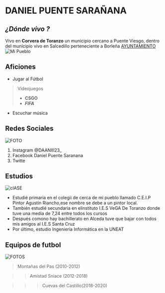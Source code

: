 #  DANIEL PUENTE  SARAÑANA
## *¿Dónde vivo ?*
Vivo en **Corvera de  Toranzo** un municipio cercano a Puente Viesgo, dentro del municipio vivo en Salcedillo perteneciente a Borleña
[AYUNTAMIENTO](https://www.corveradetoranzo.es/)
![Mi Pueblo](https://dynamic-media-cdn.tripadvisor.com/media/photo-o/0e/e9/f0/80/img-20170408-103219-largejpg.jpg?w=2400&h=-1&s=1)
## Aficiones
+ Jugar al Fútbol
> Videojuegos
> + **CSGO**
> + ***FIFA***
+  Escuchar música
##  Redes Sociales
![FOTO](https://cdn.computerhoy.com/sites/navi.axelspringer.es/public/styles/2400/public/media/image/2020/02/redes-sociales-1866207.jpg?itok=UQOox92d)
1. Instagram  @DAANIII23_
2. Facebook Daniel Puente Saranana
3. Twitte
## Estudios 
![clASE](https://tse2.mm.bing.net/th?id=OIP.AxggLSFSsl5BQn5JwiRnUwHaE8&pid=Api&P=0)
- Estudié primaria en el colegii de cerca de mi pueblo llamado C.E.I.P Pintor Agustín Riancho,ese nombre se debe a un pintor local.
- También estudié secundaria en elinstituto I.E.S VeGA De Toranzo donde tuve una media de 7,24 entre todos los cursos
- Después comono hay bachillerato en Alceda tuve que bajar con todos mis amigos al I.E.S Santa Cruz
- Por último, estudio Ingeniería Informática en la UNEAT 
## Equipos de futbol
![FOTOS](https://tse1.mm.bing.net/th?id=OIP._hon9f65FSCEW30ATnjPXgHaE3&pid=Api&P=0)
>Montañas del Pas  (2010-2012)

>>Amistad Sniace (2012-2018)

>>>Cuevas del Castillo(2018-2020)
